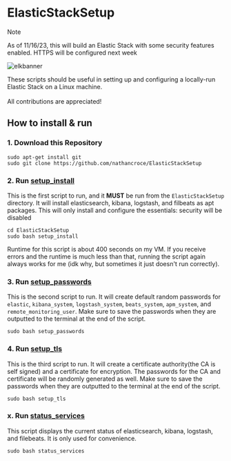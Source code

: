 # ElasticStackSetup

> [!Note]
> As of 11/16/23, this will build an Elastic Stack with some security features enabled. HTTPS will be configured next week

![elkbanner](https://github.com/nathancroce/ElasticStackSetup/assets/90940521/832c0fbb-ca52-4099-9ad9-4b600c1af64d)

These scripts should be useful in setting up and configuring a locally-run Elastic Stack on a Linux machine. 
<br><br>
All contributions are appreciated!
<br>

## How to install & run

### 1. Download this Repository
```
sudo apt-get install git
sudo git clone https://github.com/nathancroce/ElasticStackSetup
```

### 2. Run [setup_install](https://github.com/nathancroce/ElasticStackSetup/blob/main/setup_install)
This is the first script to run, and it **MUST** be run from the `ElasticStackSetup` directory. It will install elasticsearch, kibana, logstash, and filbeats as apt packages. This will only install and configure the essentials: security will be disabled
```
cd ElasticStackSetup
sudo bash setup_install
```
Runtime for this script is about 400 seconds on my VM. If you receive errors and the runtime is much less than that, running the script again always works for me (idk why, but sometimes it just doesn't run correctly).

### 3. Run [setup_passwords](https://github.com/nathancroce/ElasticStackSetup/blob/main/setup_passwords)
This is the second script to run. It will create default random passwords for `elastic`, `kibana_system`, `logstash_system`, `beats_system`, `apm_system`, and `remote_monitoring_user`. Make sure to save the passwords when they are outputted to the terminal at the end of the script.
```
sudo bash setup_passwords
```

### 4. Run [setup_tls](https://github.com/nathancroce/ElasticStackSetup/blob/main/setup_tls)
This is the third script to run. It will create a certificate authority(the CA is self signed) and a certificate for encryption. The passwords for the CA and certificate will be randomly generated as well. Make sure to save the passwords when they are outputted to the terminal at the end of the script.
```
sudo bash setup_tls
```

### x. Run [status_services](https://github.com/nathancroce/ElasticStackSetup/blob/main/status_services)
This script displays the current status of elasticsearch, kibana, logstash, and filebeats. It is only used for convenience.
```
sudo bash status_services
```
